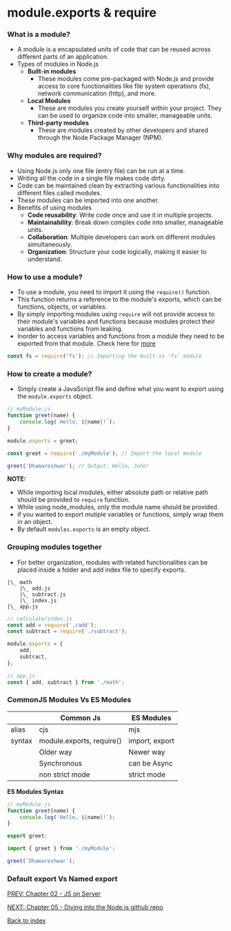 # module.exports & require

### What is a module?

-   A module is a encapsulated units of code that can be reused across different parts of an application.
-   Types of modules in Node.js
    -   **Built-in modules**
        -   These modules come pre-packaged with Node.js and provide access to core functionalities like file system operations (fs), network communication (http), and more.
    -   **Local Modules**
        -   These are modules you create yourself within your project. They can be used to organize code into smaller, manageable units.
    -   **Third-party modules**
        -   These are modules created by other developers and shared through the Node Package Manager (NPM).

### Why modules are required?

-   Using Node.js only one file (entry file) can be run at a time.
-   Writing all the code in a single file makes code dirty.
-   Code can be maintained clean by extracting various functionalities into different files called modules.
-   These modules can be imported into one another.
-   Benefits of using modules
    -   **Code reusability**: Write code once and use it in multiple projects.
    -   **Maintainability**: Break down complex code into smaller, manageable units.
    -   **Collaboration**: Multiple developers can work on different modules simultaneously.
    -   **Organization**: Structure your code logically, making it easier to understand.

### How to use a module?

-   To use a module, you need to import it using the `require()` function.
-   This function returns a reference to the module's exports, which can be functions, objects, or variables.
-   By simply importing modules using `require` will not provide access to their module's variables and functions because modules protect their variables and functions from leaking.
-   Inorder to access variables and functions from a module they need to be exported from that module. Check here for [more](../Chapter%2005%20-%20Diving%20into%20the%20NodeJS%20github%20repo/05_diving-into-the-nodejs-github-repo.md#how-variables-and-functions-became-private-in-a-module-when-imported-using-require)

```js
const fs = require('fs'); // Importing the built-in 'fs' module
```

### How to create a module?

-   Simply create a JavaScript file and define what you want to export using the `module.exports` object.

```js
// myModule.js
function greet(name) {
    console.log(`Hello, ${name}!`);
}

module.exports = greet;
```

```js
const greet = require('./myModule'); // Import the local module

greet('Dhamareshwar'); // Output: Hello, John!
```

**NOTE:**

-   While importing local modules, either absolute path or relative path should be provided to `require` function.
-   While using node_modules, only the module name should be provided.
-   if you wanted to export mutiple variables or functions, simply wrap them in an object.
-   By default `modules.exports` is an empty object.

### Grouping modules together

-   For better organization, modules with related functionalities can be placed inside a folder and add index file to specify exports.

```
|\_ math
    |\_ add.js
    |\_ subtract.js
    |\_ index.js
|\_ app.js
```

```js
// calculate/index.js
const add = require('./add');
const subtract = require('./subtract');

module.exports = {
    add,
    subtract,
};
```

```js
// app.js
const { add, subtract } from './math';
```

### CommonJS Modules Vs ES Modules

|        | Common Js                 | ES Modules     |
| ------ | ------------------------- | -------------- |
| alias  | cjs                       | mjs            |
| syntax | module.exports, require() | import, export |
|        | Older way                 | Newer way      |
|        | Synchronous               | can be Async   |
|        | non strict mode           | strict mode    |

**ES Modules Syntax**

```js
// myModule.js
function greet(name) {
    console.log(`Hello, ${name}!`);
}

export greet;
```

```js
import { greet } from './myModule';

greet(`Dhamareshwar`);
```

### Default export Vs Named export

[PREV: Chapter 02 - JS on Server](../Chapter%2002%20-%20JS%20on%20Server/02_js-on-server.md)

[NEXT: Chapter 05 - Diving into the Node.js github repo](../Chapter%2005%20-%20Diving%20into%20the%20NodeJS%20github%20repo/05_diving-into-the-nodejs-github-repo.md)

[Back to index](../README.md)
